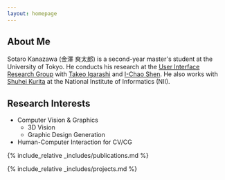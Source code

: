 ```yaml
---
layout: homepage
---
```


## About Me

Sotaro Kanazawa (金澤 爽太郎) is a second-year master's student at the University of Tokyo.
He conducts his research at the [User Interface Research Group](https://www-ui.is.s.u-tokyo.ac.jp/en/) with [Takeo Igarashi](https://www-ui.is.s.u-tokyo.ac.jp/~takeo/) and [I-Chao Shen](https://jdily.github.io/).
He also works with [Shuhei Kurita](https://shuheikurita.github.io/) at the National Institute of Informatics (NII).

## Research Interests

- Computer Vision & Graphics
  - 3D Vision
  - Graphic Design Generation
- Human-Computer Interaction for CV/CG

{% include_relative _includes/publications.md %}

{% include_relative _includes/projects.md %}

<!-- ## News

- **[Jan. 2025]** Our work "User-Guided Correction of Reconstruction Errors in Structure-from-Motion" has been accepted to IUI 2025!

- **[Sep. 2024]** Our work "Generating Font Variations Using Latent Space Trajectory" has been accepted to SIGGRAPH Asia 2024 (poster)!

- **[Jun. 2024]** Our team, [DubGuild](https://dubguild.com/), has been accepted to MITOU Advanced (未踏アドバンスト) 2024! -->
